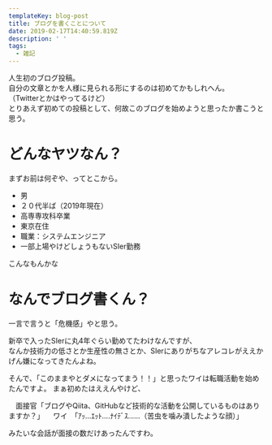 ```yaml
---
templateKey: blog-post
title: ブログを書くことについて
date: 2019-02-17T14:40:59.819Z
description: ' '
tags:
  - 雑記
---
```

人生初のブログ投稿。  
自分の文章とかを人様に見られる形にするのは初めてかもしれへん。  
（Twitterとかはやってるけど）  
とりあえず初めての投稿として、何故このブログを始めようと思ったか書こうと思う。  

# どんなヤツなん？

まずお前は何ぞや、ってとこから。  

* 男
* ２０代半ば（2019年現在）
* 高専専攻科卒業
* 東京在住
* 職業：システムエンジニア
* 一部上場やけどしょうもないSIer勤務

こんなもんかな


# なんでブログ書くん？
一言で言うと「危機感」やと思う。

新卒で入ったSIerに丸4年ぐらい勤めてたわけなんですが、  
なんか技術力の低さとか生産性の無さとか、SIerにありがちなアレコレがええかげん嫌になってきたんよね。

そんで、「このままやとダメになってまう！！」と思ったワイは転職活動を始めたんですよ。
まぁ初めたはええんやけど、

　面接官「ブログやQiita、GitHubなど技術的な活動を公開しているものはありますか？」
　ワイ　「ｱｯ...ｴｯﾄ....ﾅｲﾃﾞｽ......（苦虫を噛み潰したような顔）」

みたいな会話が面接の数だけあったんですわ。


